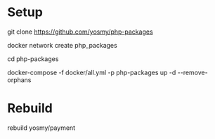 # Setup

git clone https://github.com/yosmy/php-packages

docker network create php_packages

cd php-packages

docker-compose -f docker/all.yml -p php-packages up -d --remove-orphans

# Rebuild

rebuild yosmy/payment
